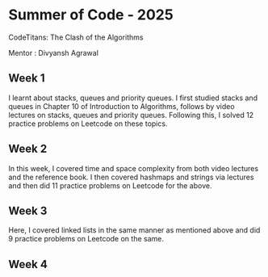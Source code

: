# Summer of Code - 2025
CodeTitans: The Clash of the Algorithms

Mentor : Divyansh Agrawal

## Week 1 
I learnt about stacks, queues and priority queues. I first studied stacks and queues in Chapter 10 of Introduction to Algorithms, follows by video lectures on stacks, queues and priority queues. Following this, I solved 12 practice problems on Leetcode on these topics.

## Week 2 
In this week, I covered time and space complexity from both video lectures and the reference book. I then covered hashmaps and strings via lectures and then did 11 practice problems on Leetcode for the above.

## Week 3 
Here, I covered linked lists in the same manner as mentioned above and did 9 practice problems on Leetcode on the same.

## Week 4 
